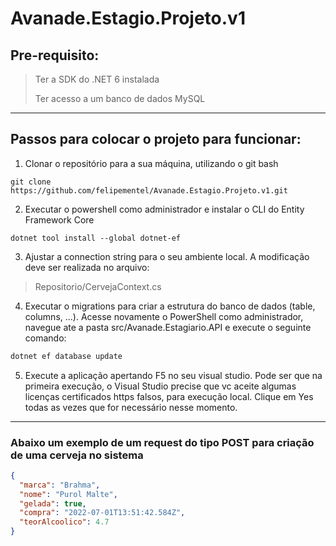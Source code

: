 # Avanade.Estagio.Projeto.v1

## Pre-requisito:
> Ter a SDK do .NET 6 instalada
> 
> Ter acesso a um banco de dados MySQL

<hr>

## Passos para colocar o projeto para funcionar:

1. Clonar o repositório para a sua máquina, utilizando o git bash
```git
git clone https://github.com/felipementel/Avanade.Estagio.Projeto.v1.git
```


2. Executar o powershell como administrador e instalar o CLI do Entity Framework Core

```cli
dotnet tool install --global dotnet-ef
```

3. Ajustar a connection string para o seu ambiente local. A modificação deve ser realizada no arquivo:

> Repositorio/CervejaContext.cs 

4. Executar o migrations para criar a estrutura do banco de dados (table, columns, ...). Acesse novamente o PowerShell como administrador, navegue ate a pasta src/Avanade.Estagiario.API e execute o seguinte comando:

```ps
dotnet ef database update
```

5. Execute a aplicação apertando F5 no seu visual studio.
Pode ser que na primeira execução, o Visual Studio precise que vc aceite algumas licenças certificados https falsos, para execução local. Clique em Yes todas as vezes que for necessário nesse momento.


<hr>

### Abaixo um exemplo de um request do tipo POST para criação de uma cerveja no sistema

```json
{
  "marca": "Brahma",
  "nome": "Purol Malte",
  "gelada": true,
  "compra": "2022-07-01T13:51:42.584Z",
  "teorAlcoolico": 4.7
}
```
